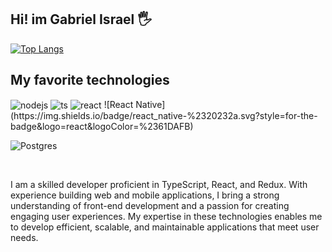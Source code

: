## Hi! im Gabriel Israel 🖐️

[![Top Langs](https://github-readme-stats.vercel.app/api/top-langs/?username=gabrielisraell&theme=dracula&exclude_repo=github-readme-stats,gabrielisraell.github.io)](https://github.com/anuraghazra/github-readme-stats)


## My favorite technologies

<div style="display: inline_block">
 <img align="center" alt="nodejs" src="https://img.shields.io/badge/postgres-%23316192.svg?style=for-the-badge&logo=postgresql&logoColor=white" />
  <img align="center" alt="ts" src="https://img.shields.io/badge/TypeScript-007ACC?style=for-the-badge&logo=typescript&logoColor=white" />
  <img align="center" alt="react" src="https://img.shields.io/badge/React-20232A?style=for-the-badge&logo=react&logoColor=61DAFB" />
 ![React Native](https://img.shields.io/badge/react_native-%2320232a.svg?style=for-the-badge&logo=react&logoColor=%2361DAFB)
 
 ![Postgres](https://img.shields.io/badge/postgres-%23316192.svg?style=for-the-badge&logo=postgresql&logoColor=white)
</div><br/>


I am a skilled developer proficient in TypeScript, React, and Redux. With experience building web and mobile applications, I bring a strong understanding of front-end development and a passion for creating engaging user experiences. My expertise in these technologies enables me to develop efficient, scalable, and maintainable applications that meet user needs.
